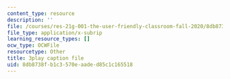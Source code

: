 ```yaml
---
content_type: resource
description: ''
file: /courses/res-21g-001-the-user-friendly-classroom-fall-2020/8db8738fb1c3570eaaded85c1c165518_Dy4KEXJsVIY.vtt
file_type: application/x-subrip
learning_resource_types: []
ocw_type: OCWFile
resourcetype: Other
title: 3play caption file
uid: 8db8738f-b1c3-570e-aade-d85c1c165518
---
```

